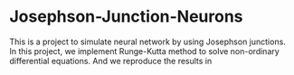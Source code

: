 # Josephson-Junction-Neurons
This is a project to simulate neural network by using Josephson junctions. In this project, we implement Runge-Kutta method to solve non-ordinary differential equations. And we reproduce the results in  
